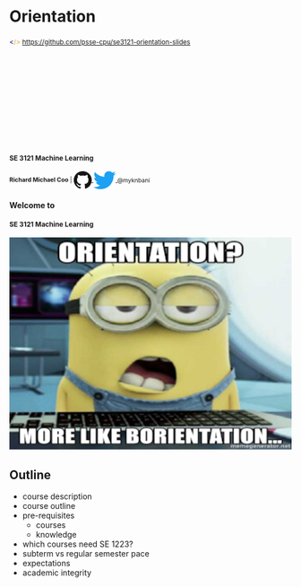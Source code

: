 Orientation
===========

<small>
  <span style="color: darkblue;">&lt;</span><span style="color: goldenrod;">/&gt;</span>
  <a href="https://github.com/psse-cpu/se3121-orientation-slides">
    https://github.com/psse-cpu/se3121-orientation-slides
  </a>
</small>

<h4 style="margin-top: 192px; font-size: 0.85em;">
  <span class="course-code">SE 3121</span>
  <span class="course-title">Machine Learning</span>
</h4>

<div style="font-size: 0.75em; margin-top: 16px;">
  <b>Richard Michael Coo</b> |

  <a href="https://github.com/myknbani">
    <img style="vertical-align: middle" src="images/github-32px.png" alt="github logo">
  </a>
  <a href="https://twitter.com/myknbani">
    <img style="vertical-align: middle" src="images/twitter-32px.png" alt="twitterlogo">
  </a>
  <span style="vertical-align: middle">@myknbani</span>
</div>



#### Welcome to

<h4 style="font-size: 0.85em;">
  <span class="course-code">SE 3121</span>
  <span class="course-title">Machine Learning</span>
</h4>

<img src="images/borientation.jpg" alt="borientation">



Outline
-------

* course description
* course outline
* pre-requisites
  - courses
  - knowledge
* which courses need SE 1223?
* subterm vs regular semester pace
* expectations
* academic integrity